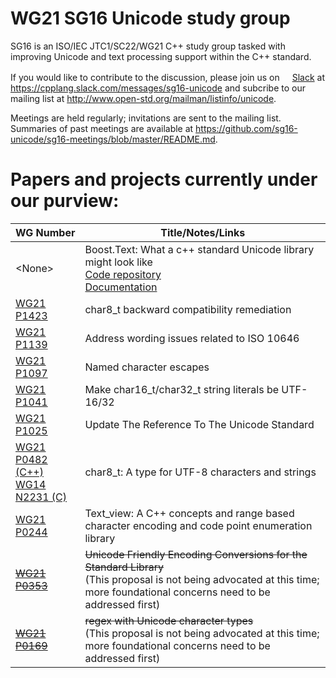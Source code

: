 # WG21 SG16 Unicode study group
SG16 is an ISO/IEC JTC1/SC22/WG21 C++ study group tasked with improving Unicode and text processing support within the C++ standard.

If you would like to contribute to the discussion, please join us on [<img src="http://slack.com/favicon.ico" height="16"/>Slack](https://cpplang.slack.com/messages/sg16-unicode) at https://cpplang.slack.com/messages/sg16-unicode and subcribe to our mailing list at http://www.open-std.org/mailman/listinfo/unicode.

Meetings are held regularly; invitations are sent to the mailing list.  Summaries of past meetings are available at https://github.com/sg16-unicode/sg16-meetings/blob/master/README.md.

# Papers and projects currently under our purview:

WG Number     | Title/Notes/Links
--------------- | -----
\<None\> | Boost.Text: What a c++ standard Unicode library might look like<br/>[Code repository](https://github.com/tzlaine/text)<br/>[Documentation](https://tzlaine.github.io/text/doc/html/index.html)
[WG21 P1423][] | char8_t backward compatibility remediation
[WG21 P1139][] | Address wording issues related to ISO 10646
[WG21 P1097][] | Named character escapes
[WG21 P1041][] | Make char16_t/char32_t string literals be UTF-16/32
[WG21 P1025][] | Update The Reference To The Unicode Standard
[WG21 P0482 (C++)][WG21 P0482]<br/>[WG14 N2231 (C)][WG14 N2231] | char8_t: A type for UTF-8 characters and strings
[WG21 P0244][] | Text_view: A C++ concepts and range based character encoding and code point enumeration library
~~[WG21 P0353][]~~ | ~~Unicode Friendly Encoding Conversions for the Standard Library~~<br/>(This proposal is not being advocated at this time; more foundational concerns need to be addressed first)
~~[WG21 P0169][]~~ | ~~regex with Unicode character types~~<br/>(This proposal is not being advocated at this time; more foundational concerns need to be addressed first)

[WG14 N2231]: http://www.open-std.org/jtc1/sc22/wg14/www/docs/n2231.htm
[WG21 P1423]: http://wg21.link/p1423
[WG21 P1139]: http://wg21.link/p1139
[WG21 P1097]: http://wg21.link/p1097
[WG21 P1041]: http://wg21.link/p1041
[WG21 P1025]: http://wg21.link/p1025
[WG21 P0482]: http://wg21.link/p0482
[WG21 P0244]: http://wg21.link/p0244
[WG21 P0353]: http://wg21.link/p0353
[WG21 P0169]: http://wg21.link/p0169
